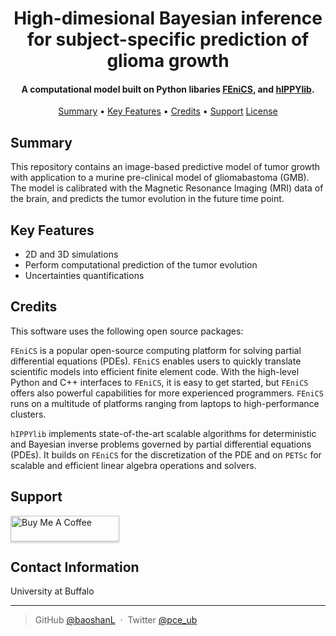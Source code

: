 
<h1 align="center">
  High-dimesional Bayesian inference for subject-specific prediction of glioma growth
  <br>
</h1>

<h4 align="center">A computational model built on Python libaries <a href="https://github.com/FEniCS" target="_blank">FEniCS</a>, and <a href="https://hippylib.github.io/" target="_blank">hIPPYlib</a>.</h4>

<!-- update later -->
<!-- <p align="center">
  <a href="https://doi.org/10.5281/zenodo.596931">
    <img src="https://zenodo.org/badge/DOI/10.5281/zenodo.596931.svg"
         alt="DOI">
  </a>
</p> -->

<p align="center">
  <a href="#summary">Summary</a> •
  <a href="#key-features">Key Features</a> •
  <a href="#Credits">Credits</a> •
  <a href="#support">Support</a>	
  <a href="#license">License</a>
</p>

## Summary
This repository contains an image-based predictive model of tumor growth with application to a murine pre-clinical model of gliomabastoma (GMB). The model is calibrated with the Magnetic Resonance Imaging (MRI) data of the brain, and predicts the tumor evolution in the future time point. 

## Key Features

* 2D and 3D simulations
* Perform computational prediction of the tumor evolution
* Uncertainties quantifications 


## Credits
This software uses the following open source packages:

`FEniCS` is a popular open-source computing platform for solving partial differential equations (PDEs). `FEniCS` enables users to quickly translate scientific models into efficient finite element code. With the high-level Python and C++ interfaces to `FEniCS`, it is easy to get started, but `FEniCS` offers also powerful capabilities for more experienced programmers. `FEniCS` runs on a multitude of platforms ranging from laptops to high-performance clusters.

`hIPPYlib` implements state-of-the-art scalable algorithms for
deterministic and Bayesian inverse problems governed by partial differential equations (PDEs).
It builds on `FEniCS` for the discretization of the PDE
and on `PETSc` for scalable and efficient linear
algebra operations and solvers.

## Support

<a href="https://www.buymeacoffee.com/5Zn8Xh3l9" target="_blank"><img src="https://www.buymeacoffee.com/assets/img/custom_images/purple_img.png" alt="Buy Me A Coffee" style="height: 41px !important;width: 174px !important;box-shadow: 0px 3px 2px 0px rgba(190, 190, 190, 0.5) !important;-webkit-box-shadow: 0px 3px 2px 0px rgba(190, 190, 190, 0.5) !important;" ></a>

</a>

## Contact Information

University at Buffalo

---

> GitHub [@baoshanL](https://github.com/baoshanl) &nbsp;&middot;&nbsp;
> Twitter [@pce_ub](https://twitter.com/pce_ub)

